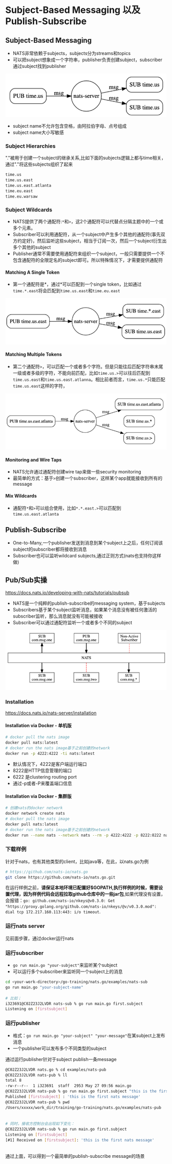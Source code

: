 # Subject-Based Messaging 以及 Publish-Subscribe

## Subject-Based Messaging 

- NATS非常依赖于subjects，subjects分为streams和topics
- 可以把subject想象成一个字符串，publisher负责创建subject，subscriber通过subject找到publisher

![subject](subject.png)

- subject name不允许包含空格，由阿拉伯字母、点号组成
- subject name大小写敏感

### Subject Hierarchies

"."被用于创建一个subject的继承关系,比如下面的subjects逻辑上都与time相关，通过"."将这些subjects组织了起来

```txt
time.us
time.us.east
time.us.east.atlanta
time.eu.east
time.eu.warsaw
```

### Subject Wildcards

- NATS提供了两个通配符:`*`和`>`，这2个通配符可以代替点分隔主题中的一个或多个元素。
- Subscriber可以利用通配符，从一个subject中产生多个其他的通配符(事先双方约定好)，然后监听这些subject，相当于订阅一次，然后一个subject衍生出多个其他的subject
- Publisher通常不需要使用通配符来组织一个subject，一般只需要提供一个不包含通配符的全限定名的subject即可。所以特殊情况下，才需要提供通配符

#### Matching A Single Token

- 第一个通配符是*，通过*可以匹配到一个single token，比如通过`time.*.east`将会匹配到`time.us.east`和`time.eu.east`

![star token](slash-token.png)

#### Matching Multiple Tokens

- 第二个通配符`>`，可以匹配一个或者多个字符。但是只能往后匹配字符串末尾一级或者多级的字符，不能向前匹配，比如`time.us.>`可以往后匹配到`time.us.east`和`time.us.east.atlanna`。相比前者而言，`time.us.*`只能匹配`time.us.east`这样的字符，

![multiple token](multiple-token.png)

#### Monitoring and Wire Taps

- NATS允许通过通配符创建wire tap来做一些security monitoring
- 最简单的方式：基于`>`创建一个subscriber，这样某个app就能接收到所有的message

#### Mix Wildcards

- 通配符`*`和`>`可以组合使用，比如`*.*.east.>`可以匹配到`time.us.east.atlanta`


## Publish-Subscribe

- One-to-Many,一个publisher发送到消息到某个subject上之后，任何订阅该subject的subscriber都将接收到消息
- Subscriber也可以监听wildcard subjects,通过正则方式(nats也支持你这样做)

## Pub/Sub实操

https://docs.nats.io/developing-with-nats/tutorials/pubsub

- NATS是一个纯粹的publish-subscribe的messaging system，基于subjects
- Subscribers基于某个subject监听消息，如果某个消息没有被任何激活的subscriber监听，那么消息就没有可能被接收
- Subscriber可以通过通配符监听一个或者多个不同的subject

![publish-and-subscribe](pub-sub.png)

### Installation

https://docs.nats.io/nats-server/installation

#### Installation via Docker - 单机版

```sh
# docker pull the nats image
docker pull nats:latest
# docker run the nats image基于之前创建的network
docker run -p 4222:4222 -ti nats:latest

```

- 默认情况下，4222是客户端运行端口
- 8222是HTTP信息管理的端口
- 6222 是clustering routing port
- 通过-p或者-P来覆盖端口信息


#### Installation via Docker - 集群版

```sh
# 创建nats的docker network
docker network create nats
# docker pull the nats image
docker pull nats:latest
# docker run the nats image基于之前创建的network
docker run --name nats --network nats --rm -p 4222:4222 -p 8222:8222 nats:latest
```

### 下载样例

针对于nats，也有其他类型的client，比如java等，在此，以nats.go为例

```sh
# https://github.com/nats-io/nats.go
git clone https://github.com/nats-io/nats.go.git

```

在运行样例之前，**请保证本地环境已配置好$GOPATH,执行样例的时候，需要设置代理，因为样例代码会远程拉取github仓库中的一些jar包**,如果代理没有设置，会报错：`go: github.com/nats-io/nkeys@v0.3.0: Get "https://proxy.golang.org/github.com/nats-io/nkeys/@v/v0.3.0.mod": dial tcp 172.217.160.113:443: i/o timeout`.

### 运行nats server

见前面步骤，通过docker运行nats

### 运行subscriber

- `go run main.go "your-subject"`来监听某个subject
- 可以运行多个subscriber来监听同一个subject上的消息

```sh
cd <your-work-directory>/go-training/nats.go/examples/nats-sub
go run main.go "your-subject-name"

# 比如；
i323691@C02Z23J2LVDR nats-sub % go run main.go first.subject
Listening on [firstsubject]
```

### 运行publisher

- 格式：`go run main.go "your-subject" "your-message"`在某subject上发布消息
- 一个publisher可以发布多个不同类型的subject

通过运行publisher针对于subject publish一条message

```sh
@C02Z23J2LVDR nats.go % cd examples/nats-pub
@C02Z23J2LVDR nats-pub % ll
total 8
-rw-r--r--  1 i323691  staff  2953 May 27 09:56 main.go
@C02Z23J2LVDR nats-pub % go run main.go first.subject "this is the first nats message"
Published [firstsubject] : 'this is the first nats message'
@C02Z23J2LVDR nats-pub % pwd
/Users/xxxxx/work_dir/training/go-training/nats.go/examples/nats-pub


# 同时，接收方控制台会出现如下变化：
@C02Z23J2LVDR nats-sub % go run main.go first.subject
Listening on [firstsubject]
[#1] Received on [firstsubject]: 'this is the first nats message'
    
```

通过上面，可以得到一个最简单的publish-subscribe message的场景
